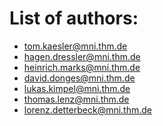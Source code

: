 # List of authors:

* tom.kaesler@mni.thm.de
* hagen.dressler@mni.thm.de
* heinrich.marks@mni.thm.de
* david.donges@mni.thm.de
* lukas.kimpel@mni.thm.de
* thomas.lenz@mni.thm.de
* lorenz.detterbeck@mni.thm.de
